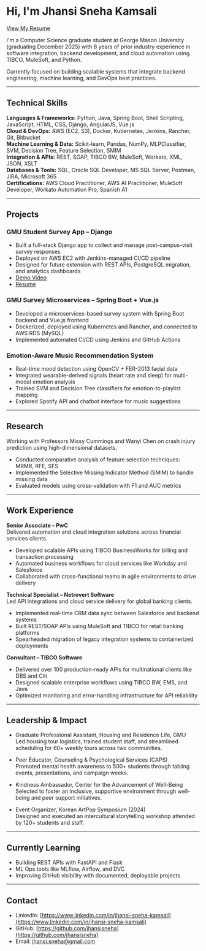 # Hi, I'm Jhansi Sneha Kamsali  
[View My Resume](https://drive.google.com/file/d/1UlBKTyN55YOLlqZ4BDUzkJJLJmhYku0b/view?usp=sharing)

I'm a Computer Science graduate student at George Mason University (graduating December 2025) with 8 years of prior industry experience in software integration, backend development, and cloud automation using TIBCO, MuleSoft, and Python.

Currently focused on building scalable systems that integrate backend engineering, machine learning, and DevOps best practices.

---

## Technical Skills

**Languages & Frameworks:** Python, Java, Spring Boot, Shell Scripting, JavaScript, HTML, CSS, Django, AngularJS, Vue.js  
**Cloud & DevOps:** AWS (EC2, S3), Docker, Kubernetes, Jenkins, Rancher, Git, Bitbucket  
**Machine Learning & Data:** Scikit-learn, Pandas, NumPy, MLPClassifier, SVM, Decision Tree, Feature Selection, SMIM  
**Integration & APIs:** REST, SOAP, TIBCO BW, MuleSoft, Workato, XML, JSON, XSLT  
**Databases & Tools:** SQL, Oracle SQL Developer, MS SQL Server, Postman, JIRA, Microsoft 365  
**Certifications:** AWS Cloud Practitioner, AWS AI Practitioner, MuleSoft Developer, Workato Automation Pro, Spanish A1

---

## Projects

### GMU Student Survey App – Django  
- Built a full-stack Django app to collect and manage post-campus-visit survey responses  
- Deployed on AWS EC2 with Jenkins-managed CI/CD pipeline  
- Designed for future extension with REST APIs, PostgreSQL migration, and analytics dashboards  
- [Demo Video](https://drive.google.com/file/d/...)  
- [Resume](https://drive.google.com/file/d/1UlBKTyN55YOLlqZ4BDUzkJJLJmhYku0b/view?usp=sharing)

### GMU Survey Microservices – Spring Boot + Vue.js  
- Developed a microservices-based survey system with Spring Boot backend and Vue.js frontend  
- Dockerized, deployed using Kubernetes and Rancher, and connected to AWS RDS (MySQL)  
- Implemented automated CI/CD using Jenkins and GitHub Actions

### Emotion-Aware Music Recommendation System  
- Real-time mood detection using OpenCV + FER-2013 facial data  
- Integrated wearable-derived signals (heart rate and sleep) for multi-modal emotion analysis  
- Trained SVM and Decision Tree classifiers for emotion-to-playlist mapping  
- Explored Spotify API and chatbot interface for music suggestions

---

## Research

Working with Professors Missy Cummings and Wanyi Chen on crash injury prediction using high-dimensional datasets.  
- Conducted comparative analysis of feature selection techniques: MRMR, RFE, SFS  
- Implemented the Selective Missing Indicator Method (SMIM) to handle missing data  
- Evaluated models using cross-validation with F1 and AUC metrics

---

## Work Experience

**Senior Associate – PwC**  
Delivered automation and cloud integration solutions across financial services clients.  
- Developed scalable APIs using TIBCO BusinessWorks for billing and transaction processing  
- Automated business workflows for cloud services like Workday and Salesforce  
- Collaborated with cross-functional teams in agile environments to drive delivery

**Technical Specialist – Netrovert Software**  
Led API integrations and cloud service delivery for global banking clients.  
- Implemented real-time CRM data sync between Salesforce and backend systems  
- Built REST/SOAP APIs using MuleSoft and TIBCO for retail banking platforms  
- Spearheaded migration of legacy integration systems to containerized deployments

**Consultant – TIBCO Software**  
- Delivered over 100 production-ready APIs for multinational clients like DBS and Citi  
- Designed scalable enterprise workflows using TIBCO BW, EMS, and Java  
- Optimized monitoring and error-handling infrastructure for API reliability

---

## Leadership & Impact

- Graduate Professional Assistant, Housing and Residence Life, GMU  
  Led housing tour logistics, trained student staff, and streamlined scheduling for 60+ weekly tours across two communities.

- Peer Educator, Counseling & Psychological Services (CAPS)  
  Promoted mental health awareness to 500+ students through tabling events, presentations, and campaign weeks.

- Kindness Ambassador, Center for the Advancement of Well-Being  
  Selected to foster an inclusive, supportive environment through well-being and peer support initiatives.

- Event Organizer, Korean ArtPop Symposium (2024)  
  Designed and executed an intercultural storytelling workshop attended by 120+ students and staff.

---

## Currently Learning

- Building REST APIs with FastAPI and Flask  
- ML Ops tools like MLflow, Airflow, and DVC  
- Improving GitHub visibility with documented, deployable projects

---

## Contact

- LinkedIn: [https://www.linkedin.com/in/jhansi-sneha-kamsali](https://www.linkedin.com/in/jhansi-sneha-kamsali)  
- GitHub: [https://github.com/jhansisneha](https://github.com/jhansisneha)  
- Email: jhansi.sneha@gmail.com
